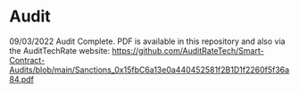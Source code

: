 # Audit

09/03/2022
Audit Complete. PDF is available in this repository and also via the AuditTechRate website: https://github.com/AuditRateTech/Smart-Contract-Audits/blob/main/Sanctions_0x15fbC6a13e0a440452581f2B1D1f2260f5f36a84.pdf
